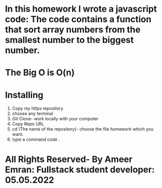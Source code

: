 # In this homework I wrote a javascript code: The code contains a function that sort array numbers from the smallest number to the biggest number. 
# The Big O is O(n)

# Installing
1. Copy my https repository
2. choose any terminal
3. Git Clone- work locally with your computer
4. Copy Repo URL
5. cd (The name of the repository)- choose the file homework which you want.
6. type a command code .

# All Rights Reserved- By Ameer Emran: Fullstack student developer: 05.05.2022



